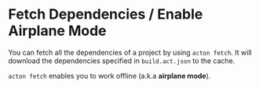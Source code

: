 # Fetch Dependencies / Enable Airplane Mode

You can fetch all the dependencies of a project by using `acton fetch`. It will download the dependencies specified in `build.act.json` to the cache.

`acton fetch` enables you to work offline (a.k.a **airplane mode**).
